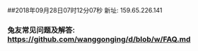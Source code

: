 ##2018年09月28日07时12分07秒 新址: 159.65.226.141
### 兔友常见问题及解答: https://github.com/wanggonging/d/blob/w/FAQ.md
